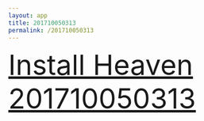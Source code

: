 ```yaml
---
layout: app
title: 201710050313
permalink: /201710050313
---
```

<div class="pure-g">
    <div class="pure-u-1-1" style="font-size: 4em">
        <a class="pure-button-primary" href="itms-services://?action=download-manifest&url=https%3A%2F%2Flitsungyisigono.github.io%2FTestScript%2Fmanifests%2F201710050313.plist"><i class="fa fa-download" aria-hidden="true"></i>Install Heaven 201710050313</a>
    </div>
</div>